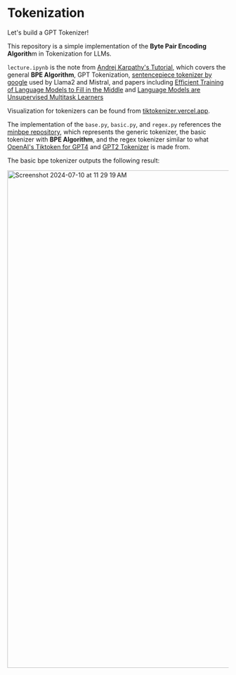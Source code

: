 # Tokenization
Let's build a GPT Tokenizer!

This repository is a simple implementation of the **Byte Pair Encoding Algorith**m in Tokenization for LLMs. 

`lecture.ipynb` is the note from [Andrej Karpathy's Tutorial](https://www.youtube.com/watch?v=zduSFxRajkE&t=2s), which covers the general **BPE Algorithm**, GPT Tokenization, [sentencepiece tokenizer by google](https://github.com/google/sentencepiece) used by Llama2 and Mistral, and papers including [Efficient Training of Language Models to Fill in the Middle](https://arxiv.org/pdf/2207.14255) and [Language Models are Unsupervised Multitask Learners](https://d4mucfpksywv.cloudfront.net/better-language-models/language_models_are_unsupervised_multitask_learners.pdf)

Visualization for tokenizers can be found from [tiktokenizer.vercel.app](https://tiktokenizer.vercel.app/?encoder=cl100k_base).

The implementation of the `base.py`, `basic.py`, and `regex.py` references the [minbpe repository](https://github.com/karpathy/minbpe/tree/master), 
which represents the generic tokenizer, the basic tokenizer with **BPE Algorithm**, and the regex tokenizer similar to what [OpenAI's Tiktoken for GPT4](https://github.com/openai/tiktoken)
and [GPT2 Tokenizer](https://github.com/openai/gpt-2/blob/master/src/encoder.py) is made from.

The basic bpe tokenizer outputs the following result:

<img width="1131" alt="Screenshot 2024-07-10 at 11 29 19 AM" src="https://github.com/yebyyy/Tokenization/assets/144394157/60551325-afce-4abb-bc8a-e2eddac7758d">




